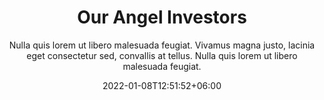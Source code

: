 ---
title: "Our Angel Investors"
enable: true
date: 2022-01-08T12:51:52+06:00
subtitle: >
          Nulla quis lorem ut libero malesuada feugiat. Vivamus magna justo, lacinia eget consectetur sed, 
          convallis at tellus. Nulla quis lorem ut libero malesuada feugiat.
investor:
  - name: "Spider Web"
    post: "investor"
    image: "images/team/design-team-01.jpg"
  - name: "yrban"
    post: "investor"
    image: "images/team/design-team-02.jpg"
  - name: "staticsoft"
    post: "investor"
    image: "images/team/design-team-03.jpg"
  - name: "jackmaster"
    post: "investor"
    image: "images/team/marketing-team-01.jpg"
  - name: "Franc Marketing"
    post: "investor"
    image: "images/team/marketing-team-05.jpg"
  - name: "British Marketer"
    post: "investor"
    image: "images/team/marketing-team-03.jpg"
  - name: "Spider Web"
    post: "investor"
    image: "images/team/design-team-01.jpg"
  - name: "yrban"
    post: "investor"
    image: "images/team/design-team-02.jpg"
---